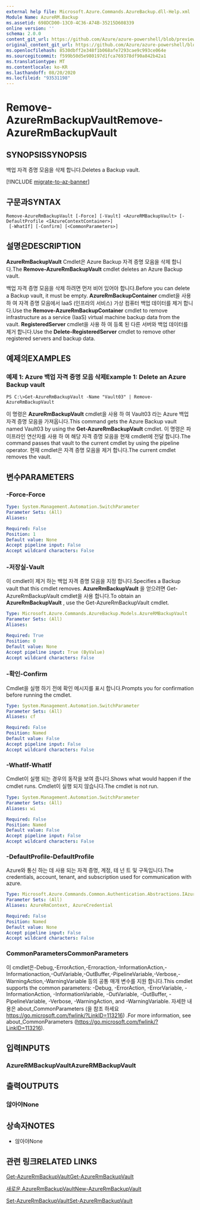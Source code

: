 ```yaml
---
external help file: Microsoft.Azure.Commands.AzureBackup.dll-Help.xml
Module Name: AzureRM.Backup
ms.assetid: 698DCD00-13C0-4C36-A74B-35215D608339
online version: ''
schema: 2.0.0
content_git_url: https://github.com/Azure/azure-powershell/blob/preview/src/ResourceManager/AzureBackup/Commands.AzureBackup/help/Remove-AzureRmBackupVault.md
original_content_git_url: https://github.com/Azure/azure-powershell/blob/preview/src/ResourceManager/AzureBackup/Commands.AzureBackup/help/Remove-AzureRmBackupVault.md
ms.openlocfilehash: 8530dbff2e348f1b068afe7293cae9c993ce064e
ms.sourcegitcommit: f599b50d5e980197d1fca769378df90a842b42a1
ms.translationtype: MT
ms.contentlocale: ko-KR
ms.lasthandoff: 08/20/2020
ms.locfileid: "93531198"
---
```

# <span data-ttu-id="ddf63-101">Remove-AzureRmBackupVault</span><span class="sxs-lookup"><span data-stu-id="ddf63-101">Remove-AzureRmBackupVault</span></span>

## <span data-ttu-id="ddf63-102">SYNOPSIS</span><span class="sxs-lookup"><span data-stu-id="ddf63-102">SYNOPSIS</span></span>
<span data-ttu-id="ddf63-103">백업 자격 증명 모음을 삭제 합니다.</span><span class="sxs-lookup"><span data-stu-id="ddf63-103">Deletes a Backup vault.</span></span>

[!INCLUDE [migrate-to-az-banner](../../includes/migrate-to-az-banner.md)]

## <span data-ttu-id="ddf63-104">구문과</span><span class="sxs-lookup"><span data-stu-id="ddf63-104">SYNTAX</span></span>

```
Remove-AzureRmBackupVault [-Force] [-Vault] <AzureRMBackupVault> [-DefaultProfile <IAzureContextContainer>]
 [-WhatIf] [-Confirm] [<CommonParameters>]
```

## <span data-ttu-id="ddf63-105">설명은</span><span class="sxs-lookup"><span data-stu-id="ddf63-105">DESCRIPTION</span></span>
<span data-ttu-id="ddf63-106">**AzureRmBackupVault** Cmdlet은 Azure Backup 자격 증명 모음을 삭제 합니다.</span><span class="sxs-lookup"><span data-stu-id="ddf63-106">The **Remove-AzureRmBackupVault** cmdlet deletes an Azure Backup vault.</span></span>

<span data-ttu-id="ddf63-107">백업 자격 증명 모음을 삭제 하려면 먼저 비어 있어야 합니다.</span><span class="sxs-lookup"><span data-stu-id="ddf63-107">Before you can delete a Backup vault, it must be empty.</span></span>
<span data-ttu-id="ddf63-108">**AzureRmBackupContainer** cmdlet을 사용 하 여 자격 증명 모음에서 IaaS (인프라의 서비스) 가상 컴퓨터 백업 데이터를 제거 합니다.</span><span class="sxs-lookup"><span data-stu-id="ddf63-108">Use the **Remove-AzureRmBackupContainer** cmdlet to remove infrastructure as a service (IaaS) virtual machine backup data from the vault.</span></span>
<span data-ttu-id="ddf63-109">**RegisteredServer** cmdlet을 사용 하 여 등록 된 다른 서버와 백업 데이터를 제거 합니다.</span><span class="sxs-lookup"><span data-stu-id="ddf63-109">Use the **Delete-RegisteredServer** cmdlet to remove other registered servers and backup data.</span></span>

## <span data-ttu-id="ddf63-110">예제의</span><span class="sxs-lookup"><span data-stu-id="ddf63-110">EXAMPLES</span></span>

### <span data-ttu-id="ddf63-111">예제 1: Azure 백업 자격 증명 모음 삭제</span><span class="sxs-lookup"><span data-stu-id="ddf63-111">Example 1: Delete an Azure Backup vault</span></span>
```
PS C:\>Get-AzureRmBackupVault -Name "Vault03" | Remove-AzureRmBackupVault
```

<span data-ttu-id="ddf63-112">이 명령은 **AzureRmBackupVault** cmdlet을 사용 하 여 Vault03 라는 Azure 백업 자격 증명 모음을 가져옵니다.</span><span class="sxs-lookup"><span data-stu-id="ddf63-112">This command gets the Azure Backup vault named Vault03 by using the **Get-AzureRmBackupVault** cmdlet.</span></span>
<span data-ttu-id="ddf63-113">이 명령은 파이프라인 연산자를 사용 하 여 해당 자격 증명 모음을 현재 cmdlet에 전달 합니다.</span><span class="sxs-lookup"><span data-stu-id="ddf63-113">The command passes that vault to the current cmdlet by using the pipeline operator.</span></span>
<span data-ttu-id="ddf63-114">현재 cmdlet은 자격 증명 모음을 제거 합니다.</span><span class="sxs-lookup"><span data-stu-id="ddf63-114">The current cmdlet removes the vault.</span></span>

## <span data-ttu-id="ddf63-115">변수</span><span class="sxs-lookup"><span data-stu-id="ddf63-115">PARAMETERS</span></span>

### <span data-ttu-id="ddf63-116">-Force</span><span class="sxs-lookup"><span data-stu-id="ddf63-116">-Force</span></span>
```yaml
Type: System.Management.Automation.SwitchParameter
Parameter Sets: (All)
Aliases: 

Required: False
Position: 1
Default value: None
Accept pipeline input: False
Accept wildcard characters: False
```

### <span data-ttu-id="ddf63-117">-저장실</span><span class="sxs-lookup"><span data-stu-id="ddf63-117">-Vault</span></span>
<span data-ttu-id="ddf63-118">이 cmdlet이 제거 하는 백업 자격 증명 모음을 지정 합니다.</span><span class="sxs-lookup"><span data-stu-id="ddf63-118">Specifies a Backup vault that this cmdlet removes.</span></span>
<span data-ttu-id="ddf63-119">**AzureRmBackupVault** 을 얻으려면 Get-AzureRmBackupVault cmdlet을 사용 합니다.</span><span class="sxs-lookup"><span data-stu-id="ddf63-119">To obtain an **AzureRmBackupVault** , use the Get-AzureRmBackupVault cmdlet.</span></span>

```yaml
Type: Microsoft.Azure.Commands.AzureBackup.Models.AzureRMBackupVault
Parameter Sets: (All)
Aliases: 

Required: True
Position: 0
Default value: None
Accept pipeline input: True (ByValue)
Accept wildcard characters: False
```

### <span data-ttu-id="ddf63-120">-확인</span><span class="sxs-lookup"><span data-stu-id="ddf63-120">-Confirm</span></span>
<span data-ttu-id="ddf63-121">Cmdlet을 실행 하기 전에 확인 메시지를 표시 합니다.</span><span class="sxs-lookup"><span data-stu-id="ddf63-121">Prompts you for confirmation before running the cmdlet.</span></span>

```yaml
Type: System.Management.Automation.SwitchParameter
Parameter Sets: (All)
Aliases: cf

Required: False
Position: Named
Default value: False
Accept pipeline input: False
Accept wildcard characters: False
```

### <span data-ttu-id="ddf63-122">-WhatIf</span><span class="sxs-lookup"><span data-stu-id="ddf63-122">-WhatIf</span></span>
<span data-ttu-id="ddf63-123">Cmdlet이 실행 되는 경우의 동작을 보여 줍니다.</span><span class="sxs-lookup"><span data-stu-id="ddf63-123">Shows what would happen if the cmdlet runs.</span></span>
<span data-ttu-id="ddf63-124">Cmdlet이 실행 되지 않습니다.</span><span class="sxs-lookup"><span data-stu-id="ddf63-124">The cmdlet is not run.</span></span>

```yaml
Type: System.Management.Automation.SwitchParameter
Parameter Sets: (All)
Aliases: wi

Required: False
Position: Named
Default value: False
Accept pipeline input: False
Accept wildcard characters: False
```

### <span data-ttu-id="ddf63-125">-DefaultProfile</span><span class="sxs-lookup"><span data-stu-id="ddf63-125">-DefaultProfile</span></span>
<span data-ttu-id="ddf63-126">Azure와 통신 하는 데 사용 되는 자격 증명, 계정, 테 넌 트 및 구독입니다.</span><span class="sxs-lookup"><span data-stu-id="ddf63-126">The credentials, account, tenant, and subscription used for communication with azure.</span></span>

```yaml
Type: Microsoft.Azure.Commands.Common.Authentication.Abstractions.IAzureContextContainer
Parameter Sets: (All)
Aliases: AzureRmContext, AzureCredential

Required: False
Position: Named
Default value: None
Accept pipeline input: False
Accept wildcard characters: False
```

### <span data-ttu-id="ddf63-127">CommonParameters</span><span class="sxs-lookup"><span data-stu-id="ddf63-127">CommonParameters</span></span>
<span data-ttu-id="ddf63-128">이 cmdlet은-Debug,-ErrorAction,-Erroraction,-InformationAction,-Informationaction,-OutVariable,-OutBuffer,-PipelineVariable,-Verbose,-WarningAction,-WarningVariable 등의 공통 매개 변수를 지원 합니다.</span><span class="sxs-lookup"><span data-stu-id="ddf63-128">This cmdlet supports the common parameters: -Debug, -ErrorAction, -ErrorVariable, -InformationAction, -InformationVariable, -OutVariable, -OutBuffer, -PipelineVariable, -Verbose, -WarningAction, and -WarningVariable.</span></span> <span data-ttu-id="ddf63-129">자세한 내용은 about_CommonParameters (을 참조 하세요 https://go.microsoft.com/fwlink/?LinkID=113216) .</span><span class="sxs-lookup"><span data-stu-id="ddf63-129">For more information, see about_CommonParameters (https://go.microsoft.com/fwlink/?LinkID=113216).</span></span>

## <span data-ttu-id="ddf63-130">입력</span><span class="sxs-lookup"><span data-stu-id="ddf63-130">INPUTS</span></span>

### <span data-ttu-id="ddf63-131">AzureRMBackupVault</span><span class="sxs-lookup"><span data-stu-id="ddf63-131">AzureRMBackupVault</span></span>

## <span data-ttu-id="ddf63-132">출력</span><span class="sxs-lookup"><span data-stu-id="ddf63-132">OUTPUTS</span></span>

### <span data-ttu-id="ddf63-133">않아야</span><span class="sxs-lookup"><span data-stu-id="ddf63-133">None</span></span>

## <span data-ttu-id="ddf63-134">상속자</span><span class="sxs-lookup"><span data-stu-id="ddf63-134">NOTES</span></span>
* <span data-ttu-id="ddf63-135">않아야</span><span class="sxs-lookup"><span data-stu-id="ddf63-135">None</span></span>

## <span data-ttu-id="ddf63-136">관련 링크</span><span class="sxs-lookup"><span data-stu-id="ddf63-136">RELATED LINKS</span></span>

[<span data-ttu-id="ddf63-137">Get-AzureRmBackupVault</span><span class="sxs-lookup"><span data-stu-id="ddf63-137">Get-AzureRmBackupVault</span></span>](./Get-AzureRmBackupVault.md)

[<span data-ttu-id="ddf63-138">새로운 AzureRmBackupVault</span><span class="sxs-lookup"><span data-stu-id="ddf63-138">New-AzureRmBackupVault</span></span>](./New-AzureRmBackupVault.md)

[<span data-ttu-id="ddf63-139">Set-AzureRmBackupVault</span><span class="sxs-lookup"><span data-stu-id="ddf63-139">Set-AzureRmBackupVault</span></span>](./Set-AzureRmBackupVault.md)


